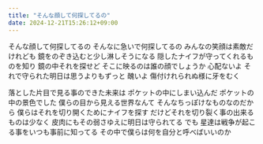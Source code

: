 ```yaml
---
title: "そんな顔して何探してるの"
date: 2024-12-21T15:26:12+09:00
---
```

そんな顔して何探してるの そんなに急いで何探してるの みんなの笑顔は素敵だけれども 鏡をのぞき込むと少し淋しそうになる 隠したナイフが守ってくれるものを知り 鏡の中それを探せど そこに映るのは誰の顔でしょうか 心配ないよ それで守られた明日は思うよりもずっと 醜いよ 傷付けれられぬ様に牙をむく

落とした片目で見る事のできた未来は ポケットの中にしまい込んだ ポケットの中の景色でした 僕らの目から見える世界なんて そんなちっぽけなものなのだから 僕らはそれを切り開くためにナイフを探す だけどそれを切り裂く事の出来るものは少なく 皮肉にもその弱さゆえに明日は守られてる でも 星達は戦争が起こる事をいつも事前に知ってる その中で僕らは何を自分と呼べばいいのか
